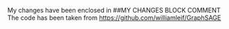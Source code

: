 My changes have been enclosed in ##MY CHANGES BLOCK COMMENT
The code has been taken from https://github.com/williamleif/GraphSAGE
